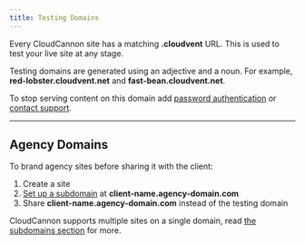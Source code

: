 ```yaml
---
title: Testing Domains
---
```



Every CloudCannon site has a matching **.cloudvent** URL. This is used to test your live site at any stage.

Testing domains are generated using an adjective and a noun. For example, **red-lobster.cloudvent.net** and **fast-bean.cloudvent.net**.

To stop serving content on this domain add [password authentication](/authentication/password/) or [contact support](mailto:support@cloudcannon.com).

---

## Agency Domains

To brand agency sites before sharing it with the client:

1. Create a site
3. [Set up a subdomain](/domains/custom-domains/) at **client-name.agency-domain.com**
4. Share **client-name.agency-domain.com** instead of the testing domain

CloudCannon supports multiple sites on a single domain, read [the subdomains section](/domains/subdomains/) for more.
